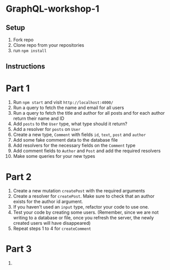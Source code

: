 # GraphQL-workshop-1

## Setup

1. Fork repo
2. Clone repo from your repositories
3. run `npm install`

## Instructions

# Part 1

1. Run `npm start` and visit `http://localhost:4000/`
2. Run a query to fetch the name and email for all users
3. Run a query to fetch the title and author for all posts and for each author return their name and ID
4. Add `posts` to the `User` type, what type should it return?
5. Add a resolver for `posts` on `User`
6. Create a new type, `Comment` with fields `id`, `text`, `post` and `author`
7. Add some fake comment data to the database file
8. Add resolvers for the necessary fields on the `Comment` type
9. Add comment fields to `Author` and `Post` and add the required resolvers
10. Make some queries for your new types

# Part 2

1. Create a new mutation `createPost` with the required arguments
2. Create a resolver for `createPost`. Make sure to check that an author exists for the author id argument.
3. If you haven't used an `input` type, refactor your code to use one.
4. Test your code by creating some users. (Remember, since we are not writing to a database or file, once you refresh the server, the newly created users will have disappeared)
5. Repeat steps 1 to 4 for `createComment`

# Part 3

1.
